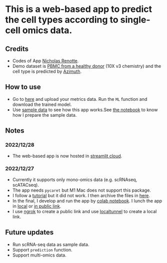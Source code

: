 # This is a web-based app to predict the cell types according to single-cell omics data.

## Credits

- Codes of App [Nicholas Renotte](https://github.com/nicknochnack/AutoStreamlit/blob/main/requirements.txt).
- Demo dataset is [PBMC from a healthy donor](https://support.10xgenomics.com/single-cell-gene-expression/datasets/3.0.0/pbmc_10k_v3?) (10X v3 chemistry) and the cell type is predicted by [Azimuth](https://app.azimuth.hubmapconsortium.org/app/human-pbmc).

## How to use

- Go to [here](https://pocession-automl-app-streamlit-lunch-2ob4cw.streamlit.app/) and upload your metrics data. Run the `ML` function and download the trained model.
- Use [sample data](./sample_data/single_cell_sample_data.csv) to see how this app works.See [the notebook](./sample_data/scRNA_subsetting.ipynb) to know how I prepare the sample data.

## Notes

### 2022/12/28

- The web-based app is now hosted in [streamlit cloud](https://pocession-automl-app-streamlit-lunch-2ob4cw.streamlit.app/).

### 2022/12/27

- Currently it supports only mono-omics data (e.g. scRNAseq, scATACseq).
- The app needs `pycaret` but M1 Mac does not support this package.
- I follow a [tutorial](./DidNotWorkInM1/pycaret_installation_guide.md) but it did not work. I then archive the files in [here](./DidNotWorkInM1/).
- In the final, I develop and run the app by [colab notebook](./colab_automl_dev.ipynb). I lunch the app in [local](http://172.28.0.12:8501) or [in public link](http://d22e-35-231-228-144.ngrok.io).
- I use [ngrok](https://ngrok.com/) to create a public link and use [localtunnel](https://www.npmjs.com/package/localtunnel) to create a local link.

## Future updates

- Run scRNA-seq data as sample data.
- Support `prediction` function.
- Support multi-omics data.

